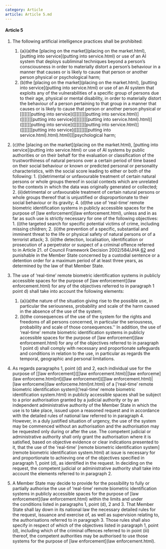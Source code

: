 ```yaml
---
category: Article
article: Article 5.md
---
```


#### Article 5

1. The following artificial intelligence practices shall be prohibited:

	1. {a}(a)the [placing on the market](placing on the market.html), [putting into service](putting into service.html)  or use of an AI system that deploys subliminal techniques beyond a person’s consciousness in order to materially distort a person’s behaviour in a manner that causes or is likely to cause that person or another person physical or psychological harm;
	2. (b)the [placing on the market](placing on the market.html), [putting into service](putting into service.html) or use of an AI system that exploits any of the vulnerabilities of a specific group of persons due to their age, physical or mental disability, in order to materially distort the behaviour of a person pertaining to that group in a manner that causes or is likely to cause that person or another person physical or [[[[[[[putting into service]([[[[[[[[putting into service.html)]([[[[[[[putting into service]([[[[[[[[putting into service.html).html)]([[[[[[putting into service]([[[[[[[[putting into service.html)]([[[[[[[putting into service]([[[[[[[[putting into service.html).html).html)]]|psychological harm;
3. (c)the [placing on the market](placing on the market.html), [putting into service](putting into service.html) or use of AI systems by public authorities or on their behalf for the evaluation or classification of the trustworthiness of natural persons over a certain period of time based on their social behaviour or known or predicted personal or personality characteristics, with the social score leading to either or both of the following:
		1. (i)detrimental or unfavourable treatment of certain natural persons or whole groups thereof in social contexts which are unrelated to the contexts in which the data was originally generated or collected;
		2. (ii)detrimental or unfavourable treatment of certain natural persons or whole groups thereof that is unjustified or disproportionate to their social behaviour or its gravity;
	4. (d)the use of ‘real-time’ remote biometric identification systems in publicly accessible spaces for the purpose of [law enforcement](law enforcement.html), unless and in as far as such use is strictly necessary for one of the following objectives:
		1. (i)the targeted search for specific potential victims of crime, including missing children;
		2. (ii)the prevention of a specific, substantial and imminent threat to the life or physical safety of natural persons or of a terrorist attack;
		3. (iii)the detection, localisation, identification or prosecution of a perpetrator or suspect of a criminal offence referred to in Article 21.  of Council Framework Decision 2002/584/JHA [62](app://obsidian.md/index.html#footnote63) and punishable in the Member State concerned by a custodial sentence or a detention order for a maximum period of at least three years, as determined by the law of that Member State.

2. The use of ‘real-time’ remote biometric identification systems in publicly accessible spaces for the purpose of [law enforcement](law enforcement.html) for any of the objectives referred to in paragraph 1 point d) shall take into account the following elements:
	1. {a}(a)the nature of the situation giving rise to the possible use, in particular the seriousness, probability and scale of the harm caused in the absence of the use of the system;
	2. (b)the consequences of the use of the system for the rights and freedoms of all persons concerned, in particular the seriousness, probability and scale of those consequences.''
	In addition, the use of ‘real-time’ remote biometric identification systems in publicly accessible spaces for the purpose of [law enforcement](law enforcement.html) for any of the objectives referred to in paragraph 1 point d) shall comply with necessary and proportionate safeguards and conditions in relation to the use, in particular as regards the temporal, geographic and personal limitations.
	
3. As regards paragraphs 1, point (d) and 2, each individual use for the purpose of [[law enforcement]([[law enforcement.html)|[law enforceme](law enforceme.html)nt]([law enforcement]([[law enforcement.html)|[law enforceme](law enforceme.html)nt.html) of a [‘real-time’ remote biometric identification system](‘real-time’ remote biometric identification system.html) in publicly accessible spaces shall be subject to a prior authorisation granted by a judicial authority or by an independent administrative authority of the Member State in which the use is to take place, issued upon a reasoned request and in accordance with the detailed rules of national law referred to in paragraph 4. However, in a duly justified situation of urgency, the use of the system may be commenced without an authorisation and the authorisation may be requested only during or after the use.
	The competent judicial or administrative authority shall only grant the authorisation where it is satisfied, based on objective evidence or clear indications presented to it, that the use of the ‘real-time’ [remote biometric identification system](remote biometric identification system.html) at issue is necessary for and proportionate to achieving one of the objectives specified in paragraph 1, point (d), as identified in the request. In deciding on the request, the competent judicial or administrative authority shall take into account the elements referred to in paragraph 2.

4. A Member State may decide to provide for the possibility to fully or partially authorise the use of ‘real-time’ remote biometric identification systems in publicly accessible spaces for the purpose of [law enforcement](law enforcement.html) within the limits and under the conditions listed in paragraphs 1, point (d), 2 and 3. That Member State shall lay down in its national law the necessary detailed rules for the request, issuance and exercise of, as well as supervision relating to, the authorisations referred to in paragraph 3. Those rules shall also specify in respect of which of the objectives listed in paragraph 1, point (d), including which of the criminal offences referred to in point (iii) thereof, the competent authorities may be authorised to use those systems for the purpose of [law enforcement](law enforcement.html).